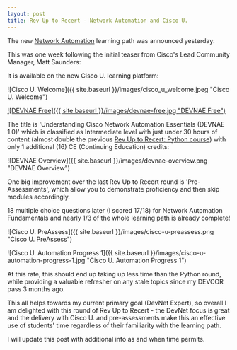 ```yaml
---
layout: post
title: Rev Up to Recert - Network Automation and Cisco U.
---
```


The new [Network Automation](https://learningnetwork.cisco.com/s/question/0D56e0000CytbYNCQY/rev-up-to-recert-network-automation-and-cisco-u) learning path was announced yesterday:

<blockquote class="twitter-tweet" data-lang="en"><p lang="en" dir="ltr"></p>
<a href="https://twitter.com/citylifematt/status/1661443981086167040"></a>
</blockquote> <script async src="//platform.twitter.com/widgets.js" charset="utf-8"></script>

This was one week following the initial teaser from Cisco's Lead Community Manager, Matt Saunders:

<blockquote class="twitter-tweet" data-lang="en"><p lang="en" dir="ltr"></p>
<a href="https://twitter.com/citylifematt/status/1659226231215104000"></a>
</blockquote> <script async src="//platform.twitter.com/widgets.js" charset="utf-8"></script>

It is available on the new Cisco U. learning platform:

![Cisco U. Welcome]({{ site.baseurl }}/images/cisco_u_welcome.jpeg "Cisco U. Welcome")

[![DEVNAE Free]({{ site.baseurl }}/images/devnae-free.jpg "DEVNAE Free")](https://u.cisco.com/path/3)

The title is 'Understanding Cisco Network Automation Essentials (DEVNAE 1.0)' which is classified as Intermediate level with just under 30 hours of content (almost double the previous [Rev Up to Recert: Python course](https://learningnetwork.cisco.com/s/learning-plan-detail-standard?ltui__urlRecordId=a1c6e00000AUqSGAA1&ltui__urlRedirect=learning-plan-detail-standard&ccid=revup-to-recert&dtid=email&oid=revup-to-recert-python)) with only 1 additional (16) CE (Continuing Education) credits:

![DEVNAE Overview]({{ site.baseurl }}/images/devnae-overview.png "DEVNAE Overview")

One big improvement over the last Rev Up to Recert round is 'Pre-Assessments', which allow you to demonstrate proficiency and then skip modules accordingly.

18 multiple choice questions later (I scored 17/18) for Network Automation Fundamentals and nearly 1/3 of the whole learning path is already complete!

![Cisco U. PreAssess]({{ site.baseurl }}/images/cisco-u-preassess.png "Cisco U. PreAssess")

![Cisco U. Automation Progress 1]({{ site.baseurl }}/images/cisco-u-automation-progress-1.jpg "Cisco U. Automation Progress 1")

At this rate, this should end up taking up less time than the Python round, while providing a valuable refresher on any stale topics since my DEVCOR pass 3 months ago.

This all helps towards my current primary goal (DevNet Expert), so overall I am delighted with this round of Rev Up to Recert - the DevNet focus is great and the delivery with Cisco U. and pre-assessments make this an effective use of students' time regardless of their familiarity with the learning path.

I will update this post with additional info as and when time permits.
